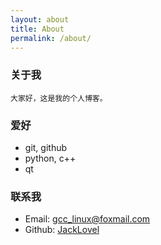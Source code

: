 ```yaml
---
layout: about
title: About
permalink: /about/
---
```


### 关于我
```
大家好，这是我的个人博客。
```

### 爱好
- git, github
- python, c++ 
- qt 

### 联系我
- Email: [gcc_linux@foxmail.com]()
- Github: [JackLovel](https://github.com/JackLovel)